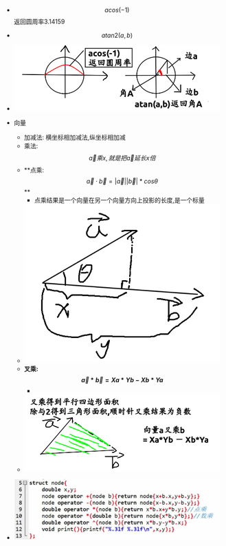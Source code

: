 * $$acos(-1)$$返回圆周率3.14159
* $$atan2(a,b)$$
* ![6.png](./img/6.png)




* 向量
  * 加减法: 横坐标相加减法,纵坐标相加减
  * 乘法: $$\vec a 乘x,就是把\vec a延长x倍$$
  * **点乘: $$\vec a \cdot \vec b = |\vec a||\vec b|* cos\theta$$ **
    * 点乘结果是一个向量在另一个向量方向上投影的长度,是一个标量
  * ![7.png](./img/7.png)
  * **叉乘: $$\vec a*\vec b=Xa*Yb-Xb*Ya$$**
    * ​
  * ![8.png](./img/8.png)
* ![9.png](./img/9.png)

